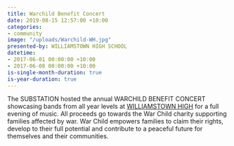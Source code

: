 ```yaml
---
title: Warchild Benefit Concert
date: 2019-08-15 12:57:00 +10:00
categories:
- community
image: "/uploads/Warchild-WH.jpg"
presented-by: WILLIAMSTOWN HIGH SCHOOL
datetime:
- 2017-06-01 00:00:00 +10:00
- 2017-06-08 00:00:00 +10:00
is-single-month-duration: true
is-year-duration: true
---
```


The SUBSTATION hosted the annual WARCHILD BENEFIT CONCERT showcasing bands from all year levels at [WILLIAMSTOWN HIGH](http://www.willihigh.vic.edu.au/) for a full evening of music. All proceeds go towards the War Child charity supporting families affected by war. War Child empowers families to claim their rights, develop to their full potential and contribute to a peaceful future for themselves and their communities.